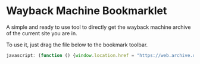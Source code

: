 # Wayback Machine Bookmarklet
A simple and ready to use tool to directly get the wayback machine archive of the current site you are in.

To use it, just drag the file below to the bookmark toolbar.
```javascript
javascript: (function () {window.location.href = "https://web.archive.org/web/*/" + window.location.href}());
